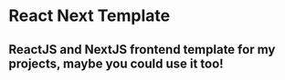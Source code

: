 # React Next Template
## ReactJS and NextJS frontend template for my projects, maybe you could use it too!
